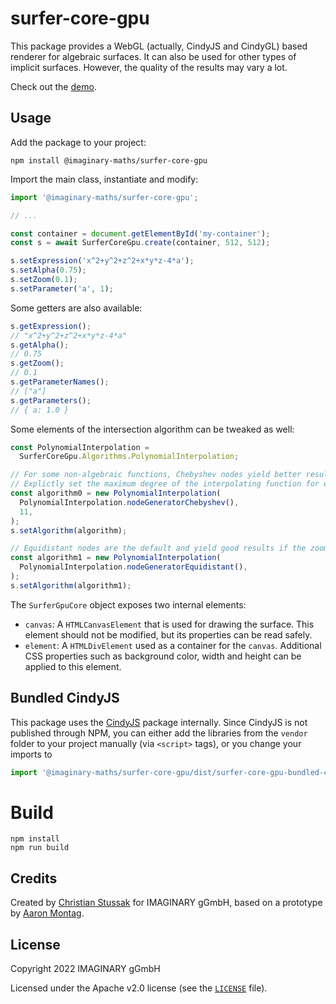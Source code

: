 # surfer-core-gpu

This package provides a WebGL (actually, CindyJS and CindyGL) based renderer for
algebraic surfaces. It can also be used for other types of implicit surfaces.
However, the quality of the results may vary a lot.

Check out the [demo](https://imaginary.github.io/surfer-js-core-gpu/demo.html).

## Usage

Add the package to your project:

```shell
npm install @imaginary-maths/surfer-core-gpu
```

Import the main class, instantiate and modify:

```typescript
import '@imaginary-maths/surfer-core-gpu';

// ...

const container = document.getElementById('my-container');
const s = await SurferCoreGpu.create(container, 512, 512);

s.setExpression('x^2+y^2+z^2+x*y*z-4*a');
s.setAlpha(0.75);
s.setZoom(0.1);
s.setParameter('a', 1);
```

Some getters are also available:

```typescript
s.getExpression();
// "x^2+y^2+z^2+x*y*z-4*a"
s.getAlpha();
// 0.75
s.getZoom();
// 0.1
s.getParameterNames();
// ["a"]
s.getParameters();
// { a: 1.0 }
```

Some elements of the intersection algorithm can be tweaked as well:

```typescript
const PolynomialInterpolation =
  SurferCoreGpu.Algorithms.PolynomialInterpolation;

// For some non-algebraic functions, Chebyshev nodes yield better results.
// Explictly set the maximum degree of the interpolating function for experimentation.
const algorithm0 = new PolynomialInterpolation(
  PolynomialInterpolation.nodeGeneratorChebyshev(),
  11,
);
s.setAlgorithm(algorithm);

// Equidistant nodes are the default and yield good results if the zoom parameter is rather small.
const algorithm1 = new PolynomialInterpolation(
  PolynomialInterpolation.nodeGeneratorEquidistant(),
);
s.setAlgorithm(algorithm1);
```

The `SurferGpuCore` object exposes two internal elements:

- `canvas`: A `HTMLCanvasElement` that is used for drawing the surface. This
  element should not be modified, but its properties can be read safely.
- `element`: A `HTMLDivElement` used as a container for the `canvas`. Additional
  CSS properties such as background color, width and height can be applied to
  this element.

## Bundled CindyJS

This package uses the [CindyJS](https://cindyjs.org) package internally. Since
CindyJS is not published through NPM, you can either add the libraries from the
`vendor` folder to your project manually (via `<script>` tags), or you change
your imports to

```typescript
import '@imaginary-maths/surfer-core-gpu/dist/surfer-core-gpu-bundled-cindyjs';
```

# Build

```shell
npm install
npm run build
```

## Credits

Created by [Christian Stussak](https://github.com/porst17) for IMAGINARY gGmbH,
based on a prototype by [Aaron Montag](https://github.com/montaga).

## License

Copyright 2022 IMAGINARY gGmbH

Licensed under the Apache v2.0 license (see the [`LICENSE`](./LICENSE) file).
